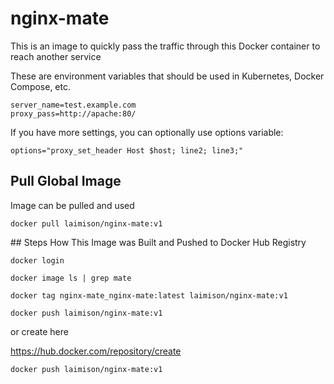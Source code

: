 # nginx-mate

This is an image to quickly pass the traffic through this Docker container to reach another service

These are environment variables that should be used in Kubernetes, Docker Compose, etc.

```
server_name=test.example.com
proxy_pass=http://apache:80/
```

If you have more settings, you can optionally use options variable:

```
options="proxy_set_header Host $host; line2; line3;"
```

## Pull Global Image

Image can be pulled and used

```
docker pull laimison/nginx-mate:v1
```

## Steps How This Image was Built and Pushed to Docker Hub Registry

```
docker login

docker image ls | grep mate

docker tag nginx-mate_nginx-mate:latest laimison/nginx-mate:v1

docker push laimison/nginx-mate:v1
```

or create here

https://hub.docker.com/repository/create

```
docker push laimison/nginx-mate:v1
```
